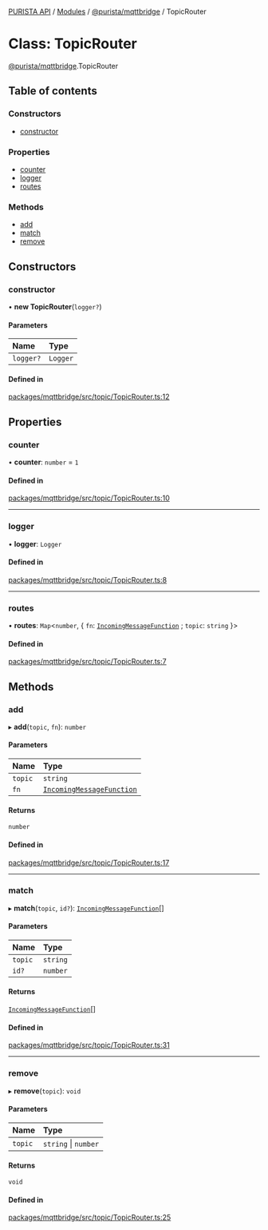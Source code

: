 [PURISTA API](../README.md) / [Modules](../modules.md) / [@purista/mqttbridge](../modules/purista_mqttbridge.md) / TopicRouter

# Class: TopicRouter

[@purista/mqttbridge](../modules/purista_mqttbridge.md).TopicRouter

## Table of contents

### Constructors

- [constructor](purista_mqttbridge.TopicRouter.md#constructor)

### Properties

- [counter](purista_mqttbridge.TopicRouter.md#counter)
- [logger](purista_mqttbridge.TopicRouter.md#logger)
- [routes](purista_mqttbridge.TopicRouter.md#routes)

### Methods

- [add](purista_mqttbridge.TopicRouter.md#add)
- [match](purista_mqttbridge.TopicRouter.md#match)
- [remove](purista_mqttbridge.TopicRouter.md#remove)

## Constructors

### constructor

• **new TopicRouter**(`logger?`)

#### Parameters

| Name | Type |
| :------ | :------ |
| `logger?` | `Logger` |

#### Defined in

[packages/mqttbridge/src/topic/TopicRouter.ts:12](https://github.com/sebastianwessel/purista/blob/master/packages/mqttbridge/src/topic/TopicRouter.ts#L12)

## Properties

### counter

• **counter**: `number` = `1`

#### Defined in

[packages/mqttbridge/src/topic/TopicRouter.ts:10](https://github.com/sebastianwessel/purista/blob/master/packages/mqttbridge/src/topic/TopicRouter.ts#L10)

___

### logger

• **logger**: `Logger`

#### Defined in

[packages/mqttbridge/src/topic/TopicRouter.ts:8](https://github.com/sebastianwessel/purista/blob/master/packages/mqttbridge/src/topic/TopicRouter.ts#L8)

___

### routes

• **routes**: `Map`<`number`, { `fn`: [`IncomingMessageFunction`](../modules/purista_mqttbridge.md#incomingmessagefunction) ; `topic`: `string`  }\>

#### Defined in

[packages/mqttbridge/src/topic/TopicRouter.ts:7](https://github.com/sebastianwessel/purista/blob/master/packages/mqttbridge/src/topic/TopicRouter.ts#L7)

## Methods

### add

▸ **add**(`topic`, `fn`): `number`

#### Parameters

| Name | Type |
| :------ | :------ |
| `topic` | `string` |
| `fn` | [`IncomingMessageFunction`](../modules/purista_mqttbridge.md#incomingmessagefunction) |

#### Returns

`number`

#### Defined in

[packages/mqttbridge/src/topic/TopicRouter.ts:17](https://github.com/sebastianwessel/purista/blob/master/packages/mqttbridge/src/topic/TopicRouter.ts#L17)

___

### match

▸ **match**(`topic`, `id?`): [`IncomingMessageFunction`](../modules/purista_mqttbridge.md#incomingmessagefunction)[]

#### Parameters

| Name | Type |
| :------ | :------ |
| `topic` | `string` |
| `id?` | `number` |

#### Returns

[`IncomingMessageFunction`](../modules/purista_mqttbridge.md#incomingmessagefunction)[]

#### Defined in

[packages/mqttbridge/src/topic/TopicRouter.ts:31](https://github.com/sebastianwessel/purista/blob/master/packages/mqttbridge/src/topic/TopicRouter.ts#L31)

___

### remove

▸ **remove**(`topic`): `void`

#### Parameters

| Name | Type |
| :------ | :------ |
| `topic` | `string` \| `number` |

#### Returns

`void`

#### Defined in

[packages/mqttbridge/src/topic/TopicRouter.ts:25](https://github.com/sebastianwessel/purista/blob/master/packages/mqttbridge/src/topic/TopicRouter.ts#L25)
